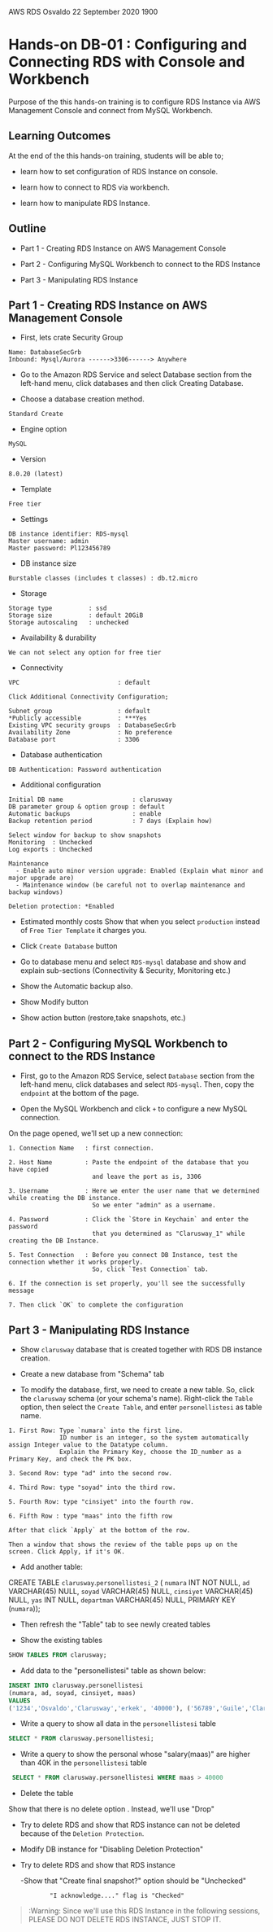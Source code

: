 



AWS RDS
Osvaldo
22 September 2020
1900



















# Hands-on DB-01 : Configuring and Connecting RDS with Console and Workbench

Purpose of the this hands-on training is to configure RDS Instance via AWS Management Console and connect from MySQL Workbench.

## Learning Outcomes

At the end of the this hands-on training, students will be able to;

- learn how to set configuration of RDS Instance on console.

- learn how to connect to RDS via workbench.

- learn how to manipulate RDS Instance.

## Outline

- Part 1 - Creating RDS Instance on AWS Management Console

- Part 2 - Configuring MySQL Workbench to connect to the RDS Instance

- Part 3 - Manipulating RDS Instance

## Part 1 - Creating RDS Instance on AWS Management Console

- First, lets crate Security Group
```text
Name: DatabaseSecGrb
Inbound: Mysql/Aurora ------>3306------> Anywhere
```
 

-  Go to the Amazon RDS Service and select Database section from the left-hand menu, click databases and then click Creating Database.

- Choose a database creation method.

```text
Standard Create
```

- Engine option

```text
MySQL
```

- Version

```text
8.0.20 (latest)
```

- Template

```text
Free tier
```

- Settings

```text
DB instance identifier: RDS-mysql
Master username: admin
Master password: Pl123456789
```

- DB instance size

```text
Burstable classes (includes t classes) : db.t2.micro
```

- Storage

```text
Storage type          : ssd
Storage size          : default 20GiB
Storage autoscaling   : unchecked
```

- Availability & durability

```text
We can not select any option for free tier
```

- Connectivity

```text
VPC                           : default

Click Additional Connectivity Configuration;

Subnet group                  : default
*Publicly accessible          : ***Yes
Existing VPC security groups  : DatabaseSecGrb
Availability Zone             : No preference
Database port                 : 3306
```

- Database authentication

```text
DB Authentication: Password authentication
```

- Additional configuration

```text
Initial DB name                   : clarusway
DB parameter group & option group : default
Automatic backups                 : enable
Backup retention period           : 7 days (Explain how)

Select window for backup to show snapshots
Monitoring  : Unchecked
Log exports : Unchecked

Maintenance
  - Enable auto minor version upgrade: Enabled (Explain what minor and major upgrade are)
  - Maintenance window (be careful not to overlap maintenance and backup windows)

Deletion protection: *Enabled
```

- Estimated monthly costs
Show that when you select `production` instead of `Free Tier Template` it charges you.

- Click `Create Database` button

- Go to database menu and select `RDS-mysql` database and show and explain sub-sections (Connectivity & Security, Monitoring etc.)

- Show the Automatic backup also.

- Show Modify button

- Show action button (restore,take snapshots, etc.)

## Part 2 - Configuring MySQL Workbench to connect to the RDS Instance

- First, go to the Amazon RDS Service, select `Database` section from the left-hand menu, click databases and select `RDS-mysql`. Then, copy the `endpoint` at the bottom of the page.

- Open the MySQL Workbench and click `+` to configure a new MySQL connection.

On the page opened, we'll set up a new connection:

```text
1. Connection Name   : first connection.

2. Host Name         : Paste the endpoint of the database that you have copied 
                       and leave the port as is, 3306

3. Username          : Here we enter the user name that we determined while creating the DB instance.
                       So we enter "admin" as a username.

4. Password          : Click the `Store in Keychain` and enter the password 
                       that you determined as "Clarusway_1" while creating the DB Instance.

5. Test Connection   : Before you connect DB Instance, test the connection whether it works properly.
                       So, click `Test Connection` tab.

6. If the connection is set properly, you'll see the successfully message

7. Then click `OK` to complete the configuration
```

## Part 3 - Manipulating RDS Instance

- Show `clarusway` database that is created together with RDS DB instance creation.

- Create a new database from "Schema" tab

- To modify the database, first, we need to create a new table. So, click the `clarusway` schema (or your schema's name). Right-click the `Table` option, then select the `Create Table`, and enter `personellistesi` as table name.

```text
1. First Row: Type `numara` into the first line. 
              ID number is an integer, so the system automatically assign Integer value to the Datatype column.
              Explain the Primary Key, choose the ID_number as a Primary Key, and check the PK box.

3. Second Row: type "ad" into the second row.

4. Third Row: type "soyad" into the third row.

5. Fourth Row: type "cinsiyet" into the fourth row.

6. Fifth Row : type "maas" into the fifth row

After that click `Apply` at the bottom of the row.

Then a window that shows the review of the table pops up on the screen. Click Apply, if it's OK.
```

- Add another table:

CREATE TABLE `clarusway`.`personellistesi_2` (
  `numara` INT NOT NULL,
  `ad` VARCHAR(45) NULL,
  `soyad` VARCHAR(45) NULL,
  `cinsiyet` VARCHAR(45) NULL,
  `yas` INT NULL,
  `departman` VARCHAR(45) NULL,
  PRIMARY KEY (`numara`));


- Then refresh the "Table" tab to see newly created tables 

- Show the existing tables

```sql
SHOW TABLES FROM clarusway;
```
- Add data to the "personellistesi" table as shown below:

```sql
INSERT INTO clarusway.personellistesi
(numara, ad, soyad, cinsiyet, maas)
VALUES
('1234','Osvaldo','Clarusway','erkek', '40000'), ('56789','Guile','Clarusway','erkek', '50000'), ('007','Victor','Clarusway','erkek', '60000'), ('007547','Serdar','Clarusway','erkek', '70000');
```

- Write a query to show all data in the `personellistesi` table

```sql
SELECT * FROM clarusway.personellistesi;
```

- Write a query to show the personal whose "salary(maas)" are higher than 40K in the `personellistesi` table

```sql
 SELECT * FROM clarusway.personellistesi WHERE maas > 40000
```

- Delete the table 

Show that there is no delete option . Instead, we'll use "Drop"


- Try to delete RDS and show that RDS instance can not be deleted because of the `Deletion Protection`.

- Modify DB instance for "Disabling Deletion Protection"

- Try to delete RDS and show that RDS instance

   -Show that "Create final snapshot?" option should be "Unchecked"
       
              "I acknowledge...." flag is "Checked"

> :Warning: Since we'll use this RDS Instance in the following sessions, PLEASE DO NOT DELETE RDS INSTANCE, JUST STOP IT.
